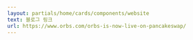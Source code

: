 ```yaml
---
layout: partials/home/cards/components/website
text: 블로그 링크
url: https://www.orbs.com/orbs-is-now-live-on-pancakeswap/
---
```

